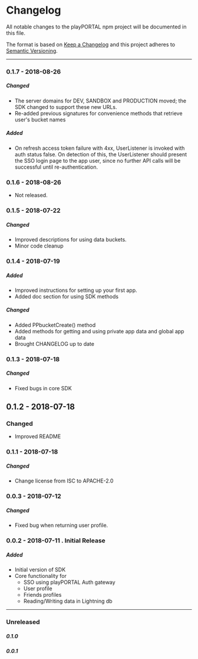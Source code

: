 # Changelog
All notable changes to the playPORTAL npm project will be documented in this file.

The format is based on [Keep a Changelog](http://keepachangelog.com/en/1.0.0/)
and this project adheres to [Semantic Versioning](http://semver.org/spec/v2.0.0.html).

----
### 0.1.7 - 2018-08-26
##### Changed
- The server domains for DEV, SANDBOX and PRODUCTION moved; the SDK changed to support these new URLs.
- Re-added previous signatures for convenience methods that retrieve user's bucket names

##### Added
- On refresh access token failure with 4xx, UserListener is invoked with auth status false. On detection of this, the UserListener should present the SSO login page to the app user, since no further API calls will be successful until re-authentication.

### 0.1.6 - 2018-08-26
- Not released.

### 0.1.5 - 2018-07-22
##### Changed
- Improved descriptions for using data buckets.
- Minor code cleanup


### 0.1.4 - 2018-07-19
##### Added
- Improved instructions for setting up your first app.
- Added doc section for using SDK methods

##### Changed
- Added PPbucketCreate() method
- Added methods for getting and using private app data and global app data
- Brought CHANGELOG up to date


### 0.1.3 - 2018-07-18
##### Changed
- Fixed bugs in core SDK


## 0.1.2 - 2018-07-18
### Changed
- Improved README


### 0.1.1 - 2018-07-18
##### Changed
- Change license from ISC to APACHE-2.0


### 0.0.3 - 2018-07-12
##### Changed
- Fixed bug when returning user profile.


### 0.0.2 - 2018-07-11 . Initial Release
##### Added

- Initial version of SDK
- Core functionality for
  - SSO using playPORTAL Auth gateway
  - User profile
  - Friends profiles
  - Reading/Writing data in Lightning db

----

### Unreleased
##### 0.1.0
##### 0.0.1
